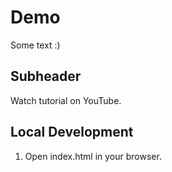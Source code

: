 # Demo

Some text :)

## Subheader

Watch tutorial on YouTube.


## Local Development

1. Open index.html in your browser.

